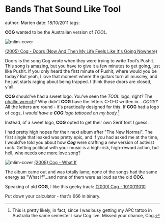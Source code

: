 # Bands That Sound Like Tool
author: Marten
date: 18/10/2011
tags: 

**COG** wanted to be the Australian version of *TOOL*.

![mlim-cover](folder8.jpg)

[(2005) Cog - Doors (Now And Then My Life Feels Like It's Going Nowhere)](/assets/mp3/10-doors-now-and-then-my-life-feels-like-its-going-nowhere.mp3)

Doors is the song Cog wrote when they were trying to write Tool's Pushit. This song is amazing, but you have to give it a few minutes to get going, just like Pushit. If you only heard the first minute of Pushit, where would you be today? But yeah, I love that moment where the guitars turn all muscley, and he just starts raging about being trapped. I think those doors are closed, y'all.

**COG** should've had a sweet logo. You've seen the *TOOL* logo, right? The [phallic wrench](http://www.facebook.com/pages/Tools-Phallic-Wrench/172218202812603)? Why didn't **COG** have the letters C-O-G written in... _COGS?_ All the letters are round - it's practically designed for this. If **COG** had a logo of cogs, _I would have a **COG** logo tattooed on my body._[^1]

Instead, of a sweet logo, **COG** opted to get their own Serif font I guess.

I had pretty high hopes for their next album after "The New Normal". The first single that leaked was pretty epic, and if you had asked me at the time, I would've told you about how ***Cog*** were crafting a new version of activist rock. Getting political with your music is a high-risk, high-reward action, but hell, <a href="http://mylifeismetal.com/?p=397">who needs one more love song</a>?

![mlim-cover](/content/images/cog-what-if.jpg)
[(2008) Cog - What If](/assets/mp3/04-what-if.mp3)

The album came out and was totally lame; none of the songs had the same energy as "What If"...and none of them were as loud as the old **COG**.

Speaking of old **COG**, I like this geeky track:
[(2000) Cog - 1010011010](/assets/mp3/03-1010011010.mp3)

Put down your calculator - that's 666 in binary.

[^1]: This is pretty likely, in fact, since I was busy getting my APC tattoo in Australia the same semester I saw Cog live. Missed your chance, Cog.

